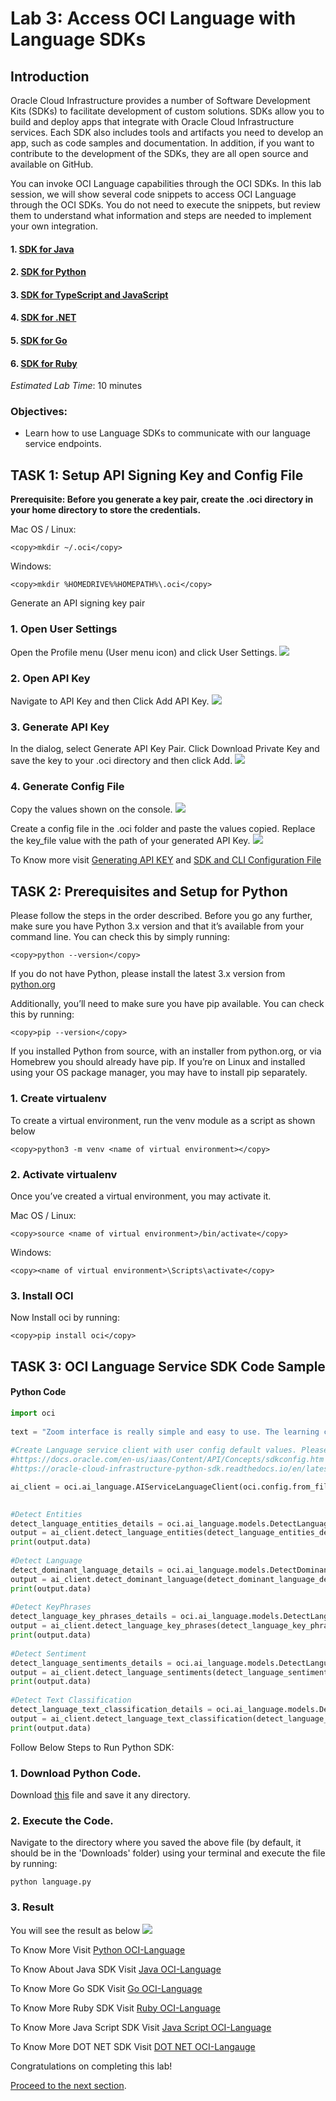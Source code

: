 # Lab 3: Access OCI Language with Language SDKs

## Introduction 

Oracle Cloud Infrastructure provides a number of Software Development Kits (SDKs) to facilitate development of custom solutions. SDKs allow you to build and deploy apps that integrate with Oracle Cloud Infrastructure services. Each SDK also includes tools and artifacts you need to develop an app, such as code samples and documentation. In addition, if you want to contribute to the development of the SDKs, they are all open source and available on GitHub.
 
You can invoke OCI Language capabilities through the OCI SDKs.  In this lab session, we will show several code snippets to access OCI Language through the OCI SDKs. You do not need to execute the snippets, but review them to understand what information and steps are needed to implement your own integration.

#### 1. [SDK for Java](https://docs.oracle.com/en-us/iaas/Content/API/SDKDocs/javasdk.htm#SDK_for_Java)
#### 2. [SDK for Python](https://docs.oracle.com/en-us/iaas/Content/API/SDKDocs/pythonsdk.htm#SDK_for_Python)
#### 3. [SDK for TypeScript and JavaScript](https://docs.oracle.com/en-us/iaas/Content/API/SDKDocs/typescriptsdk.htm#SDK_for_TypeScript_and_JavaScript)
#### 4. [SDK for .NET](https://docs.oracle.com/en-us/iaas/Content/API/SDKDocs/dotnetsdk.htm#SDK_for_NET)
#### 5. [SDK for Go](https://docs.oracle.com/en-us/iaas/Content/API/SDKDocs/gosdk.htm#SDK_for_Go)
#### 6. [SDK for Ruby](https://docs.oracle.com/en-us/iaas/Content/API/SDKDocs/rubysdk.htm#SDK_for_Ruby)

*Estimated Lab Time*: 10 minutes

### Objectives:

* Learn how to use Language SDKs to communicate with our language service endpoints.

<!-- ### Prerequisites:
* Familiar with Python programming is required
* Have a Python environment ready in local
* Familiar with local editing tools, vi and nano
* Installed with Python libraries: `oci` and `requests` -->


## **TASK 1:** Setup API Signing Key and Config File
<b>Prerequisite: Before you generate a key pair, create the .oci directory in your home directory to store the credentials. </b>

Mac OS / Linux:

```
<copy>mkdir ~/.oci</copy>
```
Windows:
```
<copy>mkdir %HOMEDRIVE%%HOMEPATH%\.oci</copy>
```

Generate an API signing key pair
### 1. Open User Settings
Open the Profile menu (User menu icon) and click User Settings.
![](./images/userProfileIcon.png " ")

### 2. Open API Key
Navigate to API Key and then Click Add API Key.
![](./images/addAPIButton.png " ")

### 3. Generate API Key
In the dialog, select Generate API Key Pair. Click Download Private Key and save the key to your .oci directory and then click Add.
![](./images/genAPI.png " ")



### 4. Generate Config File
Copy the values shown on the console.
![](./images/conf.png " ")

Create a config file in the .oci folder and paste the values copied.
Replace the key_file value with the path of your generated API Key.
![](./images/config2.png " ")



To Know more visit [Generating API KEY](https://docs.oracle.com/en-us/iaas/Content/API/Concepts/apisigningkey.htm) and [SDK and CLI Configuration File](https://docs.oracle.com/en-us/iaas/Content/API/Concepts/sdkconfig.htm#SDK_and_CLI_Configuration_File)

## **TASK 2:** Prerequisites and Setup for Python

Please follow the steps in the order described.
Before you go any further, make sure you have Python 3.x version and that it’s available from your command line. You can check this by simply running:
```
<copy>python --version</copy>
```
If you do not have Python, please install the latest 3.x version from [python.org ](https://www.python.org)

Additionally, you’ll need to make sure you have pip available. You can check this by running:
```
<copy>pip --version</copy>
```
If you installed Python from source, with an installer from python.org, or via Homebrew you should already have pip. If you’re on Linux and installed using your OS package manager, you may have to install pip separately.


### 1. Create virtualenv
To create a virtual environment, run the venv module as a script as shown below
```
<copy>python3 -m venv <name of virtual environment></copy>
```
### 2. Activate virtualenv
Once you’ve created a virtual environment, you may activate it.

Mac OS / Linux:

```
<copy>source <name of virtual environment>/bin/activate</copy>
```
Windows:
```
<copy><name of virtual environment>\Scripts\activate</copy>
```
### 3. Install OCI
Now Install oci by running:
```
<copy>pip install oci</copy>
```




## **TASK 3:** OCI Language Service SDK Code Sample

#### Python Code
```Python
import oci
 
text = "Zoom interface is really simple and easy to use. The learning curve is very short thanks to the interface. It is very easy to share the Zoom link to join the video conference. Screen sharing quality is just ok. Zoom now claims to have 300 million meeting participants per day. It chose Oracle Corporation co-founded by Larry Ellison and headquartered in Redwood Shores , for its cloud infrastructure deployments over the likes of Amazon, Microsoft, Google, and even IBM to build an enterprise grade experience for its product. The security feature is significantly lacking as it allows people to zoom bomb"
 
#Create Language service client with user config default values. Please follow below link to setup ~/.oci directory and user config
#https://docs.oracle.com/en-us/iaas/Content/API/Concepts/sdkconfig.htm
#https://oracle-cloud-infrastructure-python-sdk.readthedocs.io/en/latest/configuration.html

ai_client = oci.ai_language.AIServiceLanguageClient(oci.config.from_file())

 
#Detect Entities
detect_language_entities_details = oci.ai_language.models.DetectLanguageEntitiesDetails(text=text)
output = ai_client.detect_language_entities(detect_language_entities_details)
print(output.data)
 
#Detect Language
detect_dominant_language_details = oci.ai_language.models.DetectDominantLanguageDetails(text=text)
output = ai_client.detect_dominant_language(detect_dominant_language_details)
print(output.data)
 
#Detect KeyPhrases
detect_language_key_phrases_details = oci.ai_language.models.DetectLanguageKeyPhrasesDetails(text=text)
output = ai_client.detect_language_key_phrases(detect_language_key_phrases_details)
print(output.data)
 
#Detect Sentiment
detect_language_sentiments_details = oci.ai_language.models.DetectLanguageSentimentsDetails(text=text)
output = ai_client.detect_language_sentiments(detect_language_sentiments_details)
print(output.data)
 
#Detect Text Classification
detect_language_text_classification_details = oci.ai_language.models.DetectLanguageTextClassificationDetails(text=text)
output = ai_client.detect_language_text_classification(detect_language_text_classification_details)
print(output.data)

```
Follow Below Steps to Run Python SDK:

### 1. Download Python Code.

Download [this](./files/language.py) file and save it any directory.

### 2. Execute the Code.
Navigate to the directory where you saved the above file (by default, it should be in the 'Downloads' folder) using your terminal and execute the file by running:
```
python language.py
```
### 3. Result
You will see the result as below
![](./images/result.png " ")



To Know More Visit [Python OCI-Language](https://docs.oracle.com/en-us/iaas/tools/python/2.43.1/api/ai_language/client/oci.ai_language.AIServiceLanguageClient.html)


To Know About Java SDK Visit [Java OCI-Language](https://docs.oracle.com/en-us/iaas/tools/java/2.3.1/)

To Know More Go SDK Visit [Go OCI-Language](https://docs.oracle.com/en-us/iaas/tools/go/45.1.0/ailanguage/index.html)

To Know More Ruby SDK Visit [Ruby OCI-Language](https://docs.oracle.com/en-us/iaas/tools/ruby/2.14.0/OCI/AiLanguage.html)

To Know More Java Script SDK Visit [Java Script OCI-Language](https://docs.oracle.com/en-us/iaas/tools/typescript/2.0.1/modules/_ailanguage_index_.html)


To Know More DOT NET SDK Visit [DOT NET OCI-Langauge](https://docs.oracle.com/en-us/iaas/tools/dotnet/23.1.0/api/Oci.AilanguageService.html)

Congratulations on completing this lab!

[Proceed to the next section](#next).


